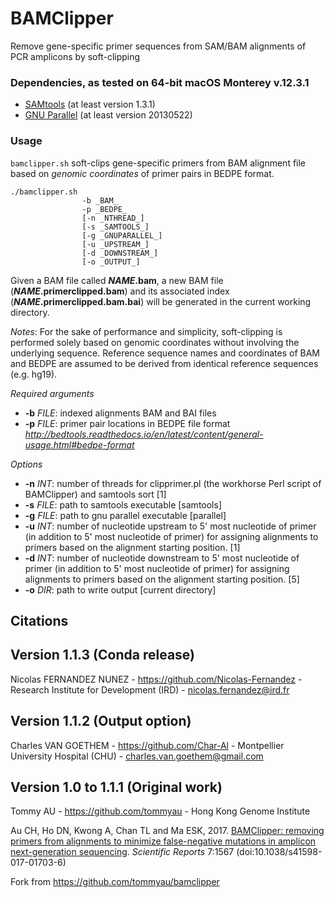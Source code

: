 BAMClipper
==========
Remove gene-specific primer sequences from SAM/BAM alignments of PCR amplicons by soft-clipping


### Dependencies, as tested on 64-bit macOS Monterey v.12.3.1
* [SAMtools](http://www.htslib.org/download/) (at least version 1.3.1)
* [GNU Parallel](http://www.gnu.org/software/parallel/) (at least version 20130522)

### Usage
`bamclipper.sh` soft-clips gene-specific primers from BAM alignment file based on *genomic coordinates* of primer pairs in BEDPE format.

```shell
./bamclipper.sh
                -b _BAM_
                -p _BEDPE_
                [-n _NTHREAD_]
                [-s _SAMTOOLS_]
                [-g _GNUPARALLEL_]
                [-u _UPSTREAM_]
                [-d _DOWNSTREAM_]
                [-o _OUTPUT_]
```
Given a BAM file called **_NAME_.bam**, a new BAM file (**_NAME_.primerclipped.bam**) and its associated index (**_NAME_.primerclipped.bam.bai**) will be generated in the current working directory.

_Notes_: For the sake of performance and simplicity, soft-clipping is performed solely based on genomic coordinates without involving the underlying sequence. Reference sequence names and coordinates of BAM and BEDPE are assumed to be derived from identical reference sequences (e.g. hg19).

*Required arguments*
- **-b** _FILE_: indexed alignments BAM and BAI files
- **-p** _FILE_: primer pair locations in BEDPE file format
_http://bedtools.readthedocs.io/en/latest/content/general-usage.html#bedpe-format_

*Options*
- **-n** _INT_: number of threads for clipprimer.pl (the workhorse Perl script of BAMClipper) and samtools sort [1]
- **-s** _FILE_: path to samtools executable [samtools]
- **-g** _FILE_: path to gnu parallel executable [parallel]
- **-u** _INT_: number of nucleotide upstream to 5' most nucleotide of primer (in addition to 5' most nucleotide of primer) for assigning alignments to primers based on the alignment starting position. [1]
- **-d** _INT_: number of nucleotide downstream to 5' most nucleotide of primer (in addition to 5' most nucleotide of primer) for assigning alignments to primers based on the alignment starting position. [5]
- **-o** _DIR_: path to write output [current directory]


Citations
---------

Version 1.1.3 (Conda release)
-----------------------------
Nicolas FERNANDEZ NUNEZ - https://github.com/Nicolas-Fernandez - Research Institute for Development (IRD) - nicolas.fernandez@ird.fr


Version 1.1.2 (Output option)
-----------------------------
Charles VAN GOETHEM - https://github.com/Char-Al - Montpellier University Hospital (CHU) - charles.van.goethem@gmail.com


Version 1.0 to 1.1.1 (Original work)
------------------------------------
Tommy AU - https://github.com/tommyau - Hong Kong Genome Institute

Au CH, Ho DN, Kwong A, Chan TL and Ma ESK, 2017. [BAMClipper: removing primers from alignments to minimize false-negative mutations in amplicon next-generation sequencing](http://www.nature.com/articles/s41598-017-01703-6). _Scientific Reports_ 7:1567  (doi:10.1038/s41598-017-01703-6)

Fork from https://github.com/tommyau/bamclipper
